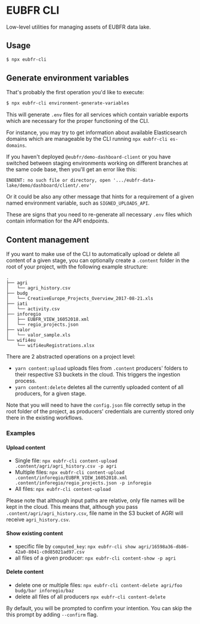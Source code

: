 # EUBFR CLI

Low-level utilities for managing assets of EUBFR data lake.

## Usage

```sh
$ npx eubfr-cli
```

## Generate environment variables

That's probably the first operation you'd like to execute:

```sh
$ npx eubfr-cli environment-generate-variables
```

This will generate `.env` files for all services which contain variable exports which are necessary for the proper functioning of the CLI.

For instance, you may try to get information about available Elasticsearch domains which are manageable by the CLI running `npx eubfr-cli es-domains`.

If you haven't deployed `@eubfr/demo-dashboard-client` or you have switched between staging environments working on different branches at the same code base, then you'll get an error like this:

```
ENOENT: no such file or directory, open '.../eubfr-data-lake/demo/dashboard/client/.env'
```

Or it could be also any other message that hints for a requirement of a given named environment variable, such as `SIGNED_UPLOADS_API`.

These are signs that you need to re-generate all necessary `.env` files which contain information for the API endpoints.

## Content management

If you want to make use of the CLI to automatically upload or delete all content of a given stage, you can optionally create a `.content` folder in the root of your project, with the following example structure:

```
.
├── agri
│   └── agri_history.csv
├── budg
│   └── CreativeEurope_Projects_Overview_2017-08-21.xls
├── iati
│   └── activity.csv
├── inforegio
│   ├── EUBFR_VIEW_16052018.xml
│   └── regio_projects.json
├── valor
│   └── valor_sample.xls
└── wifi4eu
    └── wifi4euRegistrations.xlsx
```

There are 2 abstracted operations on a project level:

- `yarn content:upload` uploads files from `.content` producers' folders to their respective S3 buckets in the cloud. This triggers the ingestion process.
- `yarn content:delete` deletes all the currently uploaded content of all producers, for a given stage.

Note that you will need to have the `config.json` file correctly setup in the root folder of the project, as producers' credentials are currently stored only there in the existing workflows.

### Examples

#### Upload content

- Single file: `npx eubfr-cli content-upload .content/agri/agri_history.csv -p agri`
- Multiple files: `npx eubfr-cli content-upload .content/inforegio/EUBFR_VIEW_16052018.xml .content/inforegio/regio_projects.json -p inforegio`
- All files: `npx eubfr-cli content-upload`

Please note that although input paths are relative, only file names will be kept in the cloud. This means that, although you pass `.content/agri/agri_history.csv`, file name in the S3 bucket of AGRI will receive `agri_history.csv`.

#### Show existing content

- specific file by `computed_key`: `npx eubfr-cli show agri/16598a36-db86-42a0-8041-c0d85021ad97.csv`
- all files of a given producer: `npx eubfr-cli content-show -p agri`

#### Delete content

- delete one or multiple files: `npx eubfr-cli content-delete agri/foo budg/bar inforegio/baz`
- delete all files of all producers `npx eubfr-cli content-delete`

By default, you will be prompted to confirm your intention. You can skip the this prompt by adding `--confirm` flag.
